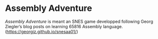 # Assembly Adventure

*Assembly Adventure* is meant an SNES game developped following Georg Ziegler’s blog posts on learning 65816 Assembly language. (https://georgjz.github.io/snesaa01/)